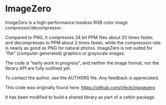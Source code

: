 # ImageZero

ImageZero is a high-performance lossless RGB color image
compressor/decompressor.

Compared to PNG, it compresses 24 bit PPM files about 20 times
faster, and decompresses to PPM about 2 times faster, while the
compression rate is nearly as good as PNG for natural photos.
ImageZero is not suited for “flat” (computer generated) graphics or
grayscale images.

The code is “early work in progress”, and neither the image format,
nor the library API are fully outlined yet.

To contact the author, see the AUTHORS file.
Any feedback is appreciated.

This code was originally found here:
https://github.com/cfeck/imagezero

It has been modified to build a shared library as part of a catkin package.